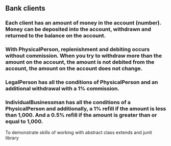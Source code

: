 ## Bank clients
### Each client has an amount of money in the account (number). Money can be deposited into the account, withdrawn and returned to the balance on the account.
### With PhysicalPerson, replenishment and debiting occurs without commission. When you try to withdraw more than the amount on the account, the amount is not debited from the account, the amount on the account does not change.
### LegalPerson has all the conditions of PhysicalPerson and an additional withdrawal with a 1% commission.
### IndividualBusinessman has all the conditions of a PhysicalPerson and additionally, a 1% refill if the amount is less than 1,000. And a 0.5% refill if the amount is greater than or equal to 1,000.

To demonstrate skills of working with abstract class extends and junit library